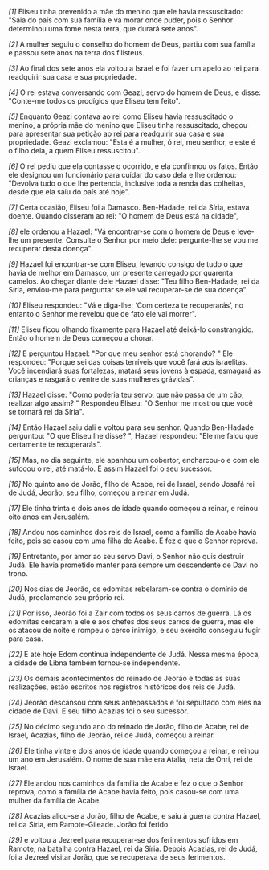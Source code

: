 *[1]* Eliseu tinha prevenido a mãe do menino que ele havia ressuscitado: "Saia do país com sua família e vá morar onde puder, pois o Senhor determinou uma fome nesta terra, que durará sete anos".

*[2]* A mulher seguiu o conselho do homem de Deus, partiu com sua família e passou sete anos na terra dos filisteus.

*[3]* Ao final dos sete anos ela voltou a Israel e foi fazer um apelo ao rei para readquirir sua casa e sua propriedade.

*[4]* O rei estava conversando com Geazi, servo do homem de Deus, e disse: "Conte-me todos os prodígios que Eliseu tem feito".

*[5]* Enquanto Geazi contava ao rei como Eliseu havia ressuscitado o menino, a própria mãe do menino que Eliseu tinha ressuscitado, chegou para apresentar sua petição ao rei para readquirir sua casa e sua propriedade. Geazi exclamou: "Esta é a mulher, ó rei, meu senhor, e este é o filho dela, a quem Eliseu ressuscitou".

*[6]* O rei pediu que ela contasse o ocorrido, e ela confirmou os fatos. Então ele designou um funcionário para cuidar do caso dela e lhe ordenou: "Devolva tudo o que lhe pertencia, inclusive toda a renda das colheitas, desde que ela saiu do país até hoje".

*[7]* Certa ocasião, Eliseu foi a Damasco. Ben-Hadade, rei da Síria, estava doente. Quando disseram ao rei: "O homem de Deus está na cidade",

*[8]* ele ordenou a Hazael: "Vá encontrar-se com o homem de Deus e leve-lhe um presente. Consulte o Senhor por meio dele: pergunte-lhe se vou me recuperar desta doença".

*[9]* Hazael foi encontrar-se com Eliseu, levando consigo de tudo o que havia de melhor em Damasco, um presente carregado por quarenta camelos. Ao chegar diante dele Hazael disse: "Teu filho Ben-Hadade, rei da Síria, enviou-me para perguntar se ele vai recuperar-se de sua doença".

*[10]* Eliseu respondeu: "Vá e diga-lhe: ‘Com certeza te recuperarás’, no entanto o Senhor me revelou que de fato ele vai morrer".

*[11]* Eliseu ficou olhando fixamente para Hazael até deixá-lo constrangido. Então o homem de Deus começou a chorar.

*[12]* E perguntou Hazael: "Por que meu senhor está chorando? " Ele respondeu: "Porque sei das coisas terríveis que você fará aos israelitas. Você incendiará suas fortalezas, matará seus jovens à espada, esmagará as crianças e rasgará o ventre de suas mulheres grávidas".

*[13]* Hazael disse: "Como poderia teu servo, que não passa de um cão, realizar algo assim? " Respondeu Eliseu: "O Senhor me mostrou que você se tornará rei da Síria".

*[14]* Então Hazael saiu dali e voltou para seu senhor. Quando Ben-Hadade perguntou: "O que Eliseu lhe disse? ", Hazael respondeu: "Ele me falou que certamente te recuperarás".

*[15]* Mas, no dia seguinte, ele apanhou um cobertor, encharcou-o e com ele sufocou o rei, até matá-lo. E assim Hazael foi o seu sucessor.

*[16]* No quinto ano de Jorão, filho de Acabe, rei de Israel, sendo Josafá rei de Judá, Jeorão, seu filho, começou a reinar em Judá.

*[17]* Ele tinha trinta e dois anos de idade quando começou a reinar, e reinou oito anos em Jerusalém.

*[18]* Andou nos caminhos dos reis de Israel, como a família de Acabe havia feito, pois se casou com uma filha de Acabe. E fez o que o Senhor reprova.

*[19]* Entretanto, por amor ao seu servo Davi, o Senhor não quis destruir Judá. Ele havia prometido manter para sempre um descendente de Davi no trono.

*[20]* Nos dias de Jeorão, os edomitas rebelaram-se contra o domínio de Judá, proclamando seu próprio rei.

*[21]* Por isso, Jeorão foi a Zair com todos os seus carros de guerra. Lá os edomitas cercaram a ele e aos chefes dos seus carros de guerra, mas ele os atacou de noite e rompeu o cerco inimigo, e seu exército conseguiu fugir para casa.

*[22]* E até hoje Edom continua independente de Judá. Nessa mesma época, a cidade de Libna também tornou-se independente.

*[23]* Os demais acontecimentos do reinado de Jeorão e todas as suas realizações, estão escritos nos registros históricos dos reis de Judá.

*[24]* Jeorão descansou com seus antepassados e foi sepultado com eles na cidade de Davi. E seu filho Acazias foi o seu sucessor.

*[25]* No décimo segundo ano do reinado de Jorão, filho de Acabe, rei de Israel, Acazias, filho de Jeorão, rei de Judá, começou a reinar.

*[26]* Ele tinha vinte e dois anos de idade quando começou a reinar, e reinou um ano em Jerusalém. O nome de sua mãe era Atalia, neta de Onri, rei de Israel.

*[27]* Ele andou nos caminhos da família de Acabe e fez o que o Senhor reprova, como a família de Acabe havia feito, pois casou-se com uma mulher da família de Acabe.

*[28]* Acazias aliou-se a Jorão, filho de Acabe, e saiu à guerra contra Hazael, rei da Síria, em Ramote-Gileade. Jorão foi ferido

*[29]* e voltou a Jezreel para recuperar-se dos ferimentos sofridos em Ramote, na batalha contra Hazael, rei da Síria. Depois Acazias, rei de Judá, foi a Jezreel visitar Jorão, que se recuperava de seus ferimentos.

